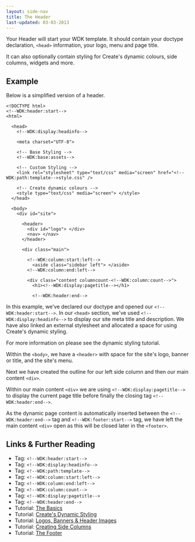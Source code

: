 ```yaml
---
layout: side-nav
title: The Header
last-updated: 03-03-2013
---
```



Your Header will start your WDK template. It should contain your doctype declaration, `<head>` information, your logo, menu and page title. 

It can also optionally contain styling for Create's dynamic colours, side columns, widgets and more.

## Example

Below is a simplified version of a header.

~~~
<!DOCTYPE html>
<!--WDK:header:start-->
<html>

  <head>
    <!--WDK:display:headinfo-->

    <meta charset="UTF-8">

    <!-- Base Styling -->
    <!--WDK:base:assets-->
    
    <!-- Custom Styling -->
    <link rel="stylesheet" type="text/css" media="screen" href="<!--WDK:path:template-->style.css" />

    <!-- Create dynamic colours -->
    <style type="text/css" media="screen"> </style>
  </head>

  <body>
    <div id="site">

      <header>
        <div id="logo"> </div>
        <nav> </nav>
      </header>

      <div class="main">

        <!--WDK:column:start:left-->
          <aside class="sidebar left"> </aside>
        <!--WDK:column:end:left-->

        <div class="content columncount-<!--WDK:column:count-->">
          <h1><!--WDK:display:pagetitle--></h1>

          <!--WDK:header:end-->
~~~

In this example, we've declared our doctype and opened our `<!--WDK:header:start-->`. In our `<head>` section, we've used `<!--WDK:display:headinfo-->` to display our site meta title and description. We have also linked an external stylesheet and allocated a space for using Create's dynamic styling.

For more information on please see the dynamic styling tutorial.

Within the `<body>`, we have a `<header>` with space for the site's logo, banner or title, and the site's menu.

Next we have created the outline for our left side column and then our main content `<div>`. 

Within our main content `<div>` we are using `<!--WDK:display:pagetitle-->` to display the current page title before finally the closing tag `<!--WDK:header:end-->`.

As the dynamic page content is automatically inserted between the `<!--WDK:header:end-->` tag and `<!--WDK:footer:start-->` tag, we have left the main content `<div>` open as this will be closed later in the `<footer>`.

## Links & Further Reading

- Tag: `<!--WDK:header:start-->`
- Tag: `<!--WDK:display:headinfo-->`
- Tag: `<!--WDK:path:template-->`
- Tag: `<!--WDK:column:start:left-->`
- Tag: `<!--WDK:column:end:left-->`
- Tag: `<!--WDK:column:count-->`
- Tag: `<!--WDK:display:pagetitle-->`
- Tag: `<!--WDK:header:end-->`
- Tutorial: [The Basics](07the-basics.html)
- Tutorial: [Create's Dynamic Styling](05dynamic-styling.html)
- Tutorial: [Logos, Banners & Header Images](/pages/glossary/08header-images/01header-image.html)
- Tutorial: [Creating Side Columns](/pages/glossary/03side-columns/01id.html)
- Tutorial: [The Footer](09the-footer.html)
